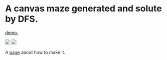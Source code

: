 A canvas maze generated and solute by DFS.
==========================================

[demo.](https://Sidong.github.io/canvas-maze-by-DFS/)

[![](http://sidong.github.io/blog/assets/images/canvas-maze-by-DFS/canvas-maze-by-DFS-1.png)]()
[![](http://sidong.github.io/blog/assets/images/canvas-maze-by-DFS/canvas-maze-by-DFS-2.png)]()

A [page](http://sidong.github.io/blog/2014/02/22/how-to-build-a-maze/) about how to make it.  
